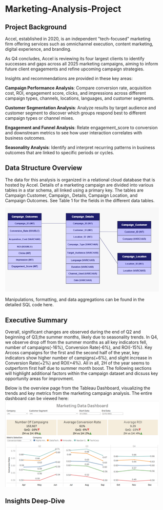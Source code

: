 # Marketing-Analysis-Project

## Project Background 
Accel, established in 2020, is an independent "tech-focused" marketing firm offering services such as omnichannel execution, content marketing, digital experience, and branding.

As Q4 concludes, Accel is reviewing its four largest clients to identify successes and gaps across all 2025 marketing campaigns, aiming to inform future client engagements and refine upcoming campaign strategies.

Insights and recommendations are provided in these key areas:

**Campaign Performance Analysis**: Compare conversion rate, acquisition cost, ROI, engagement score, clicks, and impressions across different campaign types, channels, locations, languages, and customer segments.

**Customer Segmentation Analysis**: Analyze results by target audience and customer segment to discover which groups respond best to different campaign types or channel mixes.

**Engagement and Funnel Analysis**: Relate engagement_score to conversion and downstream metrics to see how user interaction correlates with business outcomes.

**Seasonality Analysis**: Identify and interpret recurring patterns in business outcomes that are linked to specific periods or cycles.

## Data Structure Overview

The data for this analysis is organized in a relational cloud database that is hosted by Accel. Details of a marketing campaign are divided into various tables in a star schema, all linked using a primary key. The tables are Campaign Customer, Campaign_ Details, Campaign Location, and Campaign Outcomes. See Table 1 for the fields in the different data tables. 

![Data_Structure_Table](Marketing_Project_Data_Structure.png)

Manipulations, formatting, and data aggregations can be found in the detailed SQL code here.

## Executive Summary

Overall, significant changes are observed during the end of Q2 and beginning of Q3,the summer months, likely due to seasonality trends. In Q4, we observe drop off from the summer months as all key indicators fell, number of campaigns(-16%), Conversion Rate(-6%), and ROI(-15%). Key Arcoss campaigns for the first and the second half of the year, key indicators show higher number of campigns(+6%), and slight increase in Conversion Rate(+2%) and ROI(+4%). All in all, 2H of the year seems to outperform first half due to summer month boost. The following sections will highlight additional factors within the campaign dataset and dicsuss key opportunity areas for improvment. 

Below is the overview page from the Tableau Dashboard, visualizing the trends and key metrics from the marketing campaign analysis. The entire dashboard can be viewed here: 
![Marketing Dashboard](Dashboard_png.png)

## Insights Deep-Dive
